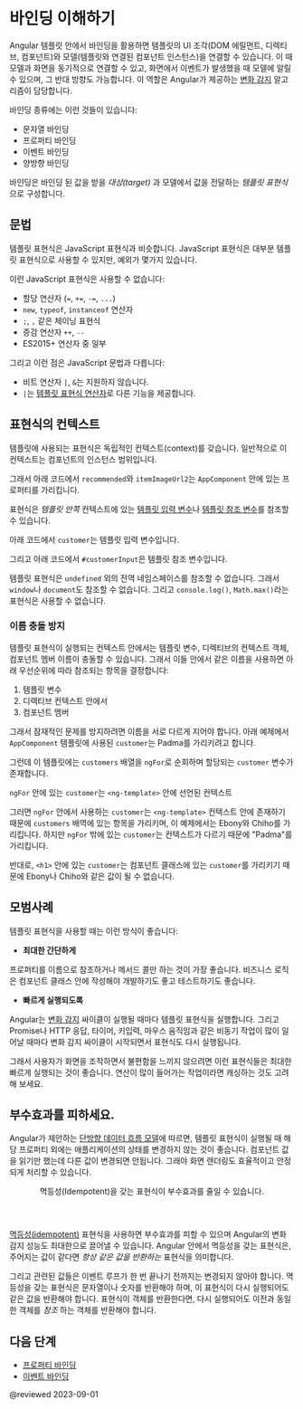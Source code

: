 <!--
# Understanding binding
-->
# 바인딩 이해하기

<!--
In an Angular template, a binding creates a live connection between a part of the UI created from a template (a DOM element, directive, or component) and the model (the component instance to which the template belongs). This connection can be used to synchronize the view with the model, to notify the model when an event or user action takes place in the view, or both. Angular's [Change Detection](guide/change-detection) algorithm is responsible for keeping the view and the model in sync.

Examples of binding include:

* text interpolations
* property binding
* event binding
* two-way binding

Bindings always have two parts: a _target_ which will receive the bound value, and a _template expression_ which produces a value from the model.
-->
Angular 템플릿 안에서 바인딩을 활용하면 템플릿의 UI 조각(DOM 에릴먼트, 디렉티브, 컴포넌트)와 모델(템플릿와 연결된 컴포넌트 인스턴스)을 연결할 수 있습니다.
이 때 모델과 화면을 동기적으로 연결할 수 있고, 화면에서 이벤트가 발생했을 때 모델에 알릴 수 있으며, 그 반대 방향도 가능합니다.
이 역할은 Angular가 제공하는 [변화 감지](guide/change-detection) 알고리즘이 담당합니다.

바인딩 종류에는 이런 것들이 있습니다:

* 문자열 바인딩
* 프로퍼티 바인딩
* 이벤트 바인딩
* 양방향 바인딩

바인딩은 바인딩 된 값을 받을 _대상(target)_ 과 모델에서 값을 전달하는 _템플릿 표현식_ 으로 구성합니다.


<!--
## Syntax
-->
## 문법

<!--
Template expressions are similar to JavaScript expressions.
Many JavaScript expressions are legal template expressions, with the following exceptions.

You can't use JavaScript expressions that have or promote side effects, including:

* Assignments (`=`, `+=`, `-=`, `...`)
* Operators such as `new`, `typeof`, or `instanceof`
* Chaining expressions with <code>;</code> or <code>,</code>
* The increment and decrement operators `++` and `--`
* Some of the ES2015+ operators

Other notable differences from JavaScript syntax include:

* No support for the bitwise operators such as `|` and `&`
* New [template expression operators](guide/template-expression-operators), such as `|`
-->
템플릿 표현식은 JavaScript 표현식과 비슷합니다.
JavaScript 표현식은 대부분 템플릿 표현식으로 사용할 수 있지만, 예외가 몇가지 있습니다.

이런 JavaScript 표현식은 사용할 수 없습니다:

* 할당 연산자 (`=`, `+=`, `-=`, `...`)
* `new`, `typeof`, `instanceof` 연산자
* <code>;</code>, <code>,</code> 같은 체이닝 표현식
* 증감 연산자 `++`, `--`
* ES2015+ 연산자 중 일부

그리고 이런 점은 JavaScript 문법과 다릅니다:

* 비트 연산자 `|`, `&`는 지원하지 않습니다.
* `|`는 [템플릿 표현식 연산자](guide/template-expression-operators)로 다른 기능을 제공합니다.


<!--
## Expression context
-->
## 표현식의 컨텍스트

<!--
Interpolated expressions have a context&mdash;a particular part of the application to which the expression belongs.  Typically, this context is the component instance.

In the following snippet, the expression `recommended` and the expression `itemImageUrl2` refer to properties of the `AppComponent`.

<code-example path="interpolation/src/app/app.component.html" region="component-context" header="src/app/app.component.html"></code-example>

An expression can also refer to properties of the _template's_ context such as a [template input variable](guide/structural-directives#shorthand) or a [template reference variable](guide/template-reference-variables).

The following example uses a template input variable of `customer`.

<code-example path="interpolation/src/app/app.component.html" region="template-input-variable" header="src/app/app.component.html (template input variable)"></code-example>

This next example features a template reference variable, `#customerInput`.

<code-example path="interpolation/src/app/app.component.html" region="template-reference-variable" header="src/app/app.component.html (template reference variable)"></code-example>

<div class="alert is-helpful">

Template expressions cannot refer to anything in the global namespace, except `undefined`.  They can't refer to `window` or `document`.  Additionally, they can't call `console.log()` or `Math.max()` and are restricted to referencing members of the expression context.

</div>
-->
템플릿에 사용되는 표현식은 독립적인 컨텍스트\(context\)를 갖습니다.
일반적으로 이 컨텍스트는 컴포넌트의 인스턴스 범위입니다.

그래서 아래 코드에서 `recommended`와 `itemImageUrl2`는 `AppComponent` 안에 있는 프로퍼티를 가리킵니다.

<code-example path="interpolation/src/app/app.component.html" region="component-context" header="src/app/app.component.html"></code-example>

표현식은 _템플릿 안쪽_ 컨텍스트에 있는 [템플릿 입력 변수](guide/structural-directives#shorthand)나 [템플릿 참조 변수](guide/template-reference-variables)를 참조할 수 있습니다.

아래 코드에서 `customer`는 템플릿 입력 변수입니다.

<code-example path="interpolation/src/app/app.component.html" region="template-input-variable" header="src/app/app.component.html (템플릿 입력 변수)"></code-example>

그리고 아래 코드에서 `#customerInput`은 템플릿 참조 변수입니다.

<code-example path="interpolation/src/app/app.component.html" region="template-reference-variable" header="src/app/app.component.html (템플릿 참조 변수)"></code-example>

<div class="alert is-helpful">

템플릿 표현식은 `undefined` 외의 전역 네임스페이스를 참조할 수 없습니다.
그래서 `window`나 `document`도 참조할 수 없습니다.
그리고 `console.log()`, `Math.max()`라는 표현식은 사용할 수 없습니다.

</div>


<!--
### Preventing name collisions
-->
### 이름 충돌 방지

<!--
The context against which an expression evaluates is the union of the template variables, the directive's context object&mdash;if it has one&mdash;and the component's members.
If you reference a name that belongs to more than one of these namespaces, Angular applies the following precedence logic to determine the context:

1. The template variable name.
1. A name in the directive's context.
1. The component's member names.

To avoid variables shadowing variables in another context, keep variable names unique.
In the following example, the `AppComponent` template greets the `customer`, Padma.

An `ngFor` then lists each `customer` in the `customers` array.

<code-example path="interpolation/src/app/app.component.1.ts" region="var-collision" header="src/app/app.component.ts"></code-example>

The `customer` within the `ngFor` is in the context of the implicit `<ng-template>` defined by the _ngFor_.  It refers to each `customer` in the `customers` array and displays "Ebony" and "Chiho".  "Padma" is not displayed because that name is not in that array.

On the other hand, the `<h1>` displays "Padma" which is bound to the value of the `customer` property in the component class.
-->
템플릿 표현식이 실행되는 컨텍스트 안에서는 템플릿 변수, 디렉티브의 컨텍스트 객체, 컴포넌트 멤버 이름이 충돌할 수 있습니다.
그래서 이들 안에서 같은 이름을 사용하면 아래 우선순위에 따라 참조되는 항목을 결정합니다:

1. 템플릿 변수
1. 디렉티브 컨텍스트 안에서
1. 컴포넌트 멤버

그래서 잠재적인 문제를 방지하려면 이름을 서로 다르게 지어야 합니다.
아래 예제에서 `AppComponent` 템플릿에 사용된 `customer`는 Padma를 가리키려고 합니다.

그런데 이 템플릿에는 `customers` 배열을 `ngFor`로 순회하며 할당되는 `customer` 변수가 존재합니다.

<code-example path="interpolation/src/app/app.component.1.ts" region="var-collision" header="src/app/app.component.ts"></code-example>

`ngFor` 안에 있는 `customer`는 `<ng-template>` 안에 선언된 컨텍스트

그러면 `ngFor` 안에서 사용하는 `customer`는 `<ng-template>` 컨텍스트 안에 존재하기 때문에 `customers` 배역에 있는 항목을 가리키며, 이 예제에서는 Ebony와 Chiho를 가리킵니다.
하지만 `ngFor` 밖에 있는 `customer`는 컨텍스트가 다르기 때문에 "Padma"를 가리킵니다.

반대로, `<h1>` 안에 있는 `customer`는 컴포넌트 클래스에 있는 `customer`를 가리키기 때문에 Ebony나 Chiho와 같은 값이 될 수 없습니다.


<!--
## Expression best practices
-->
## 모범사례

<!--
When using a template expression, follow these best practices:

* **Use short expressions**

Use property names or method calls whenever possible.  Keep application and business logic in the component, where it is accessible to develop and test.

* **Quick execution**

Angular executes a template expression after every [change detection](guide/glossary#change-detection) cycle.  Many asynchronous activities trigger change detection cycles, such as promise resolutions, HTTP results, timer events, key presses, and mouse moves.

An expression should finish quickly to keep the user experience as efficient as possible, especially on slower devices.  Consider caching values when their computation requires greater resources.
-->
템플릿 표현식을 사용할 때는 이런 방식이 좋습니다:

* **최대한 간단하게**

프로퍼티를 이름으로 참조하거나 메서드 콜만 하는 것이 가장 좋습니다.
비즈니스 로직은 컴포넌트 클래스 안에 작성해야 개발하기도 좋고 테스트하기도 좋습니다.

* **빠르게 실행되도록**

Angular는 [변화 감지](guide/glossary#change-detection) 싸이클이 실행될 때마다 템플릿 표현식을 실행합니다.
그리고 Promise나 HTTP 응답, 타이머, 키입력, 마우스 움직임과 같은 비동기 작업이 많이 일어날 때마다 변화 감지 싸이클이 시작되면서 표현식도 다시 실행됩니다.

그래서 사용자가 화면을 조작하면서 불편함을 느끼지 않으려면 이런 표현식들은 최대한 빠르게 실행되는 것이 좋습니다.
연산이 많이 들어가는 작업이라면 캐싱하는 것도 고려해 보세요.


<!--
## No visible side effects
-->
## 부수효과를 피하세요.

<!--
According to Angular's [unidirectional data flow model](guide/glossary#unidirectional-data-flow), a template expression should not change any application state other than the value of the target property.  Reading a component value should not change some other displayed value.  The view should be stable throughout a single rendering pass.

  <div class="callout is-important">
    <header>Idempotent expressions reduce side effects</header>

An [idempotent](https://en.wikipedia.org/wiki/Idempotence) expression is free of side effects and improves Angular's change detection performance.  In Angular terms, an idempotent expression always returns *exactly the same thing* until one of its dependent values changes.

Dependent values should not change during a single turn of the event loop.  If an idempotent expression returns a string or a number, it returns the same string or number if you call it twice consecutively.  If the expression returns an object, including an `array`, it returns the same object *reference* if you call it twice consecutively.

  </div>
-->
Angular가 제안하는 [단방향 데이터 흐름 모델](guide/glossary#unidirectional-data-flow)에 따르면, 템플릿 표현식이 실행될 때 해당 프로퍼티 외에는 애플리케이션의 상태를 변경하지 않는 것이 좋습니다.
컴포넌트 값을 읽기만 했는데 다른 값이 변경되면 안됩니다.
그래야 화면 렌더링도 효율적이고 안정되게 처리할 수 있습니다.

  <div class="callout is-important">
    <header>멱등성(Idempotent)을 갖는 표현식이 부수효과를 줄일 수 있습니다.</header>

[멱등성(idempotent)](https://en.wikipedia.org/wiki/Idempotence) 표현식을 사용하면 부수효과를 피할 수 있으며 Angular의 변화 감지 성능도 최대한으로 끌어낼 수 있습니다.
Angular 안에서 멱등성을 갖는 표현식은, 주어지는 값이 같다면 *항상 같은 값을 반환하는* 표현식을 의미합니다.

그리고 관련된 값들은 이벤트 루프가 한 번 끝나기 전까지는 변경되지 않아야 합니다.
멱등성을 갖는 표현식은 문자열이나 숫자를 반환해야 하며, 이 표현식이 다시 실행되어도 같은 값을 반환해야 합니다.
표현식이 객체를 반환한다면, 다시 실행되어도 이전과 동일한 객체를 *참조* 하는 객체를 반환해야 합니다.

  </div>

<!--
 ## What's next
-->
## 다음 단계

<!--
* [Property binding](guide/property-binding)
* [Event binding](guide/event-binding)
-->
* [프로퍼티 바인딩](guide/property-binding)
* [이벤트 바인딩](guide/event-binding)

@reviewed 2023-09-01
